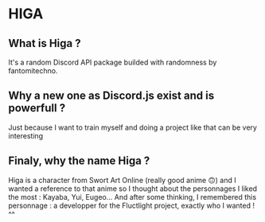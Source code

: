# HIGA
## What is Higa ?
It's a random Discord API package builded with randomness by fantomitechno.

## Why a new one as Discord.js exist and is powerfull ?
Just because I want to train myself and doing a project like that can be very interesting

## Finaly, why the name Higa ?
Higa is a character from Swort Art Online (really good anime 🙃) and I wanted a reference to that anime so I thought about the personnages I liked the most : Kayaba, Yui, Eugeo... And after some thinking, I remembered this personnage : a developper for the Fluctlight project, exactly who I wanted ! ^^